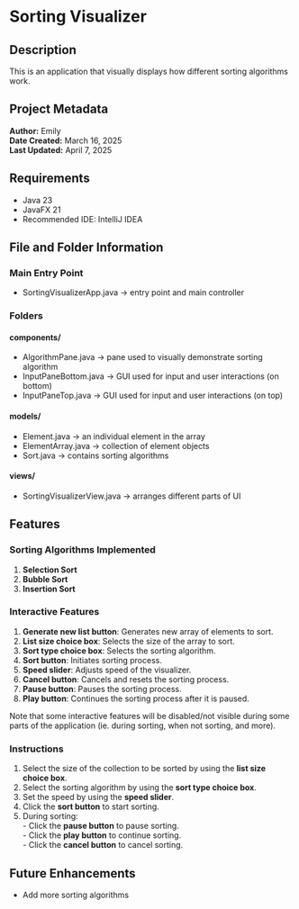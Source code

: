 # Sorting Visualizer

## Description
This is an application that visually displays how different sorting algorithms work.

## Project Metadata
**Author:** Emily <br>
**Date Created:** March 16, 2025 <br>
**Last Updated:** April 7, 2025 <br>

## Requirements
* Java 23
* JavaFX 21
* Recommended IDE: IntelliJ IDEA

## File and Folder Information
### Main Entry Point
- SortingVisualizerApp.java → entry point and main controller

### Folders
#### components/
- AlgorithmPane.java → pane used to visually demonstrate sorting algorithm
- InputPaneBottom.java → GUI used for input and user interactions (on bottom)
- InputPaneTop.java → GUI used for input and user interactions (on top)

#### models/
- Element.java → an individual element in the array 
- ElementArray.java → collection of element objects
- Sort.java → contains sorting algorithms

#### views/
- SortingVisualizerView.java → arranges different parts of UI

## Features
### Sorting Algorithms Implemented
1. **Selection Sort**
2. **Bubble Sort**
3. **Insertion Sort**

### Interactive Features
1. **Generate new list button**: Generates new array of elements to sort.
2. **List size choice box**: Selects the size of the array to sort.
3. **Sort type choice box**: Selects the sorting algorithm.
4. **Sort button**: Initiates sorting process.
5. **Speed slider**: Adjusts speed of the visualizer.
6. **Cancel button**: Cancels and resets the sorting process.
7. **Pause button**: Pauses the sorting process.
8. **Play button**: Continues the sorting process after it is paused. <br>

Note that some interactive features will be disabled/not visible during some parts of the application (ie. during sorting, when not sorting, and more).

### Instructions
1. Select the size of the collection to be sorted by using the **list size choice box**.
2. Select the sorting algorithm by using the **sort type choice box**.
3. Set the speed by using the **speed slider**.
4. Click the **sort button** to start sorting.
5. During sorting: <br>
<indent> - Click the **pause button** to pause sorting.<br>
<indent> - Click the **play button** to continue sorting. <br>
<indent> - Click the **cancel button** to cancel sorting.

## Future Enhancements
- Add more sorting algorithms
